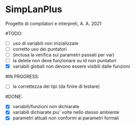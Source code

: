 # SimpLanPlus
Progetto di compilatori e interpreti, A. A. 2021

#TODO: 
   - [ ] uso di variabili non inizializzate
   - [ ] corretto uso dei puntatori
   - [ ] (inclusa la verifica sui parametri passati per var)
   - [ ] la delete non deve funzionare su id non puntatori
   - [x] variabili globali non devono essere visibili dalle funzioni
   
#IN PROGRESS: 
   - [ ] la correttezza dei tipi (da finire di testare) 
    
#DONE: 
   - [X] variabili/funzioni non dichiarate
   - [x] variabili dichiarate piu' volte nello stesso ambiente 
   - [x] parametri attuali non conformi ai parametri formali 
